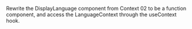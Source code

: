 Rewrite the DisplayLanguage component from Context 02 to be a function component, and access the LanguageContext through the useContext hook.
